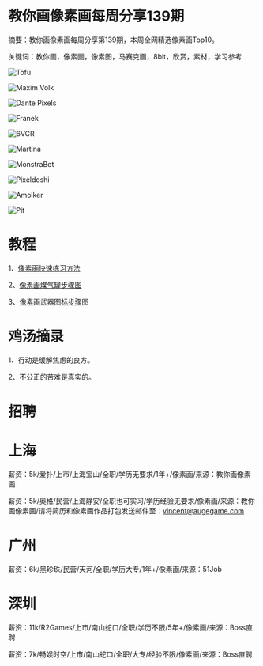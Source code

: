 # 教你画像素画每周分享139期

摘要：教你画像素画每周分享第139期，本周全网精选像素画Top10。

关键词：教你画，像素画，像素图，马赛克画，8bit，欣赏，素材，学习参考

![Tofu](https://files.mdnice.com/user/10493/05a054f8-76de-415a-91d6-a878b8355e0f.jpeg)

![Maxim Volk](https://files.mdnice.com/user/10493/804af95a-890d-4751-857f-8e77373b1664.png)

![Dante Pixels](https://files.mdnice.com/user/10493/94eb7a56-49de-43e3-b859-c3f14f74c47c.png)

![Franek](https://files.mdnice.com/user/10493/82ea6f25-af46-40c4-b7f1-3b5668ec435a.png)

![6VCR](https://files.mdnice.com/user/10493/f49682af-06e6-49d5-a8a0-99ee67ea888e.png)

![Martina](https://files.mdnice.com/user/10493/a74a1dfc-99c4-447b-9d60-e7fa9c93a0c5.png)

![MonstraBot](https://files.mdnice.com/user/10493/1cab9fc6-e97c-4643-be56-bafc564ae68b.png)

![Pixeldoshi](https://files.mdnice.com/user/10493/0a4cf058-bbc9-49d7-8d0b-6d2bb64fa90d.png)

![Amolker](https://files.mdnice.com/user/10493/cebb7cf2-9110-4f9d-b11a-a3bb578ed406.png)

![Pit](https://files.mdnice.com/user/10493/fe770441-aaf3-4706-b110-11139fc82935.jpeg)


# 教程

1、[像素画快速练习方法](https://mp.weixin.qq.com/s/qhU1iamNKn6JPvLJBIHxEg)

2、[像素画煤气罐步骤图](https://mp.weixin.qq.com/s/d3dGYtIsfzGWTYuk2KdoMQ)

3、[像素画武器图标步骤图](https://mp.weixin.qq.com/s/eudsIPVcRnr2T6Q-Z_MObw)


# 鸡汤摘录

1、行动是缓解焦虑的良方。

2、不公正的苦难是真实的。


# 招聘

# 上海

薪资：5k/爱扑/上市/上海宝山/全职/学历无要求/1年+/像素画/来源：教你画像素画

薪资：5k/奥格/民营/上海静安/全职也可实习/学历经验无要求/像素画/来源：教你画像素画/请将简历和像素画作品打包发送邮件至：vincent@augegame.com

# 广州

薪资：6k/黑珍珠/民营/天河/全职/学历大专/1年+/像素画/来源：51Job

# 深圳

薪资：11k/R2Games/上市/南山蛇口/全职/学历不限/5年+/像素画/来源：Boss直聘

薪资：7k/畅娱时空/上市/南山蛇口/全职/大专/经验不限/像素画/来源：Boss直聘


